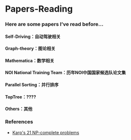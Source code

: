 # Papers-Reading
### Here are some papers I’ve read before...
#### Self-Driving：自动驾驶相关
#### Graph-theory：图论相关
#### Mathematica：数学相关
#### NOI National Training Team：历年NOI中国国家候选队论文集
#### Parallel Sorting：并行排序
#### TopTree：????
#### Others：其他
### References
- [Karp's 21 NP-complete problems](https://en.wikipedia.org/wiki/Karp%27s_21_NP-complete_problems)
